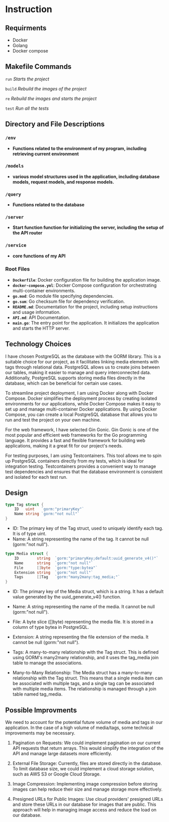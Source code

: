 # Instruction

## Requirments

- Docker 
- Golang
- Docker compose 

## Makefile Commands

 `run` *Starts the project*

 `build` *Rebuild the images of the project* 

 `re` *Rebuild the images and starts the project* 

 `test` *Run all the tests* 

## Directory and File Descriptions

### `/env`
- **Functions related to the environment of my program, including retrieving current environment**

### `/models`
- **various model structures used in the application, including database models, request models, and response models.**

### `/query`
- **Functions related to the database**

### `/server`
- **Start function function for initializing the server, including the setup of the API router**

### `/service`
- **core functions of my API**

### Root Files
- **`Dockerfile`**: Docker configuration file for building the application image.
- **`docker-compose.yml`**: Docker Compose configuration for orchestrating multi-container environments.
- **`go.mod`**: Go module file specifying dependencies.
- **`go.sum`**: Go checksum file for dependency verification.
- **`README.md`**: Documentation for the project, including setup instructions and usage information.
- **`API.md`**: API Documentation.
- **`main.go`**: The entry point for the application. It initializes the application and starts the HTTP server.

## Technology Choices

I have chosen PostgreSQL as the database with the GORM library. This is a suitable choice for our project, as it facilitates linking media elements with tags through relational data. PostgreSQL allows us to create joins between our tables, making it easier to manage and query interconnected data. Additionally, PostgreSQL supports storing media files directly in the database, which can be beneficial for certain use cases.

To streamline project deployment, I am using Docker along with Docker Compose. Docker simplifies the deployment process by creating isolated environments for our applications, while Docker Compose makes it easy to set up and manage multi-container Docker applications. By using Docker Compose, you can create a local PostgreSQL database that allows you to run and test the project on your own machine.

For the web framework, I have selected Gin Gonic. Gin Gonic is one of the most popular and efficient web frameworks for the Go programming language. It provides a fast and flexible framework for building web applications, making it a great fit for our project's needs.

For testing purposes, I am using Testcontainers. This tool allows me to spin up PostgreSQL containers directly from my tests, which is ideal for integration testing. Testcontainers provides a convenient way to manage test dependencies and ensures that the database environment is consistent and isolated for each test run.

## Design

```go
type Tag struct {
    ID   uint   `gorm:"primaryKey"`
    Name string `gorm:"not null"`
}
```

- ID: The primary key of the Tag struct, used to uniquely identify each tag. It is of type uint.
- Name: A string representing the name of the tag. It cannot be null (gorm:"not null").

```go
type Media struct {
    ID        string  `gorm:"primaryKey;default:uuid_generate_v4()"`
    Name      string  `gorm:"not null"`
    File      []byte  `gorm:"type:bytea"`
    Extension string  `gorm:"not null"`
    Tags      []Tag   `gorm:"many2many:tag_media;"`
}
```

- ID: The primary key of the Media struct, which is a string. It has a default value generated by the uuid_generate_v4() function.
- Name: A string representing the name of the media. It cannot be null (gorm:"not null").
- File: A byte slice ([]byte) representing the media file. It is stored in a column of type bytea in PostgreSQL.
- Extension: A string representing the file extension of the media. It cannot be null (gorm:"not null").
- Tags: A many-to-many relationship with the Tag struct. This is defined using GORM's many2many relationship, and it uses the tag_media join table to manage the associations.

- Many-to-Many Relationship: The Media struct has a many-to-many relationship with the Tag struct. This means that a single media item can be associated with multiple tags, and a single tag can be associated with multiple media items. The relationship is managed through a join table named tag_media.

## Possible Improvments 

We need to account for the potential future volume of media and tags in our application. In the case of a high volume of media/tags, some technical improvements may be necessary.

1. Pagination on Requests: We could implement pagination on our current API requests that return arrays. This would simplify the integration of the API and manage large datasets more efficiently.

2. External File Storage: Currently, files are stored directly in the database. To limit database size, we could implement a cloud storage solution, such as AWS S3 or Google Cloud Storage.

3. Image Compression: Implementing image compression before storing images can help reduce their size and manage storage more effectively.

4. Presigned URLs for Public Images: Use cloud providers' presigned URLs and store these URLs in our database for images that are public. This approach will help in managing image access and reduce the load on our database.
